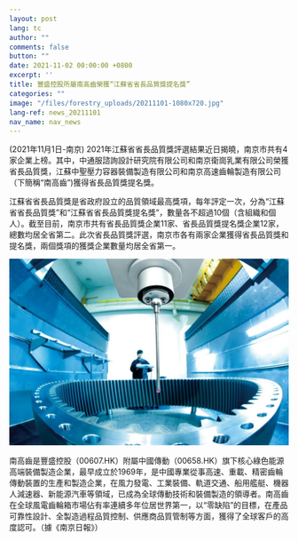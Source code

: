 ```yaml
---
layout: post
lang: tc
author: ""
comments: false
button: ""
date: 2021-11-02 00:00:00 +0800
excerpt: ''
title: 豐盛控股所屬南高齒榮獲“江蘇省省長品質獎提名獎”
categories: ""
image: "/files/forestry_uploads/20211101-1080x720.jpg"
lang-ref: news_20211101
nav_name: nav_news
---
```


(2021年11月1日-南京) 2021年江蘇省省長品質獎評選結果近日揭曉，南京市共有4家企業上榜。其中，中通服諮詢設計研究院有限公司和南京衛崗乳業有限公司榮獲省長品質獎，江蘇中聖壓力容器裝備製造有限公司和南京高速齒輪製造有限公司（下簡稱“南高齒”)獲得省長品質獎提名獎。

江蘇省省長品質獎是省政府設立的品質領域最高獎項，每年評定一次，分為“江蘇省省長品質獎”和“江蘇省省長品質獎提名獎”，數量各不超過10個（含組織和個人）。截至目前，南京市共有省長品質獎企業11家、省長品質獎提名獎企業12家，總數均居全省第二。此次省長品質獎評選，南京市各有兩家企業獲得省長品質獎和提名獎，兩個獎項的獲獎企業數量均居全省第一。

![](/files/forestry_uploads/20211101-1080x720.jpg)

南高齒是豐盛控股（00607.HK）附屬中國傳動（00658.HK）旗下核心綠色能源高端裝備製造企業，最早成立於1969年，是中國專業從事高速、重載、精密齒輪傳動裝置的生產和製造企業，在風力發電、工業裝備、軌道交通、船用艦艇、機器人減速器、新能源汽車等領域，已成為全球傳動技術和裝備製造的領導者。南高齒在全球風電齒輪箱市場佔有率連續多年位居世界第一，以“零缺陷”的目標，在產品可靠性設計、全製造過程品質控制、供應商品質管制等方面，獲得了全球客戶的高度認可。（據《南京日報》）
